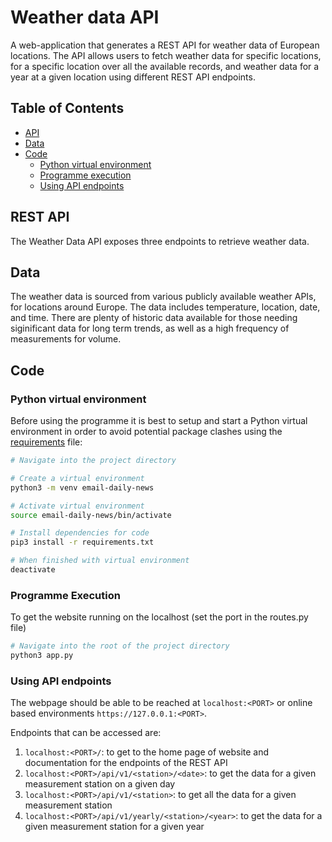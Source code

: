 # Weather data API

A web-application that generates a REST API for weather data of European locations. The API allows users to fetch weather data for specific locations, for a specific location over all the available records, and weather data for a year at a given location using different REST API endpoints.

## Table of Contents

- [API](#api)
- [Data](#data)
- [Code](#code)
    - [Python virtual environment](#python-venv)
    - [Programme execution](#execution)
    - [Using API endpoints](#using-api-endpoints)

## REST API

The Weather Data API exposes three endpoints to retrieve weather data.

## Data

The weather data is sourced from various publicly available weather APIs, for locations around Europe. The data includes temperature, location, date, and time. There are plenty of historic data available for those needing siginificant data for long term trends, as well as a high frequency of measurements for volume. 

## Code

### Python virtual environment

Before using the programme it is best to setup and start a Python virtual environment in order to avoid potential package clashes using the [requirements](requirements.txt) file:

```BASH
# Navigate into the project directory

# Create a virtual environment
python3 -m venv email-daily-news

# Activate virtual environment
source email-daily-news/bin/activate

# Install dependencies for code
pip3 install -r requirements.txt

# When finished with virtual environment
deactivate
```

### Programme Execution

To get the website running on the localhost (set the port in the routes.py file)

```Bash
# Navigate into the root of the project directory
python3 app.py
```

### Using API endpoints

The webpage should be able to be reached at `localhost:<PORT>` or online based environments `https://127.0.0.1:<PORT>`.

Endpoints that can be accessed are:

1. `localhost:<PORT>/`: to get to the home page of website and documentation for the endpoints of the REST API
2. `localhost:<PORT>/api/v1/<station>/<date>`: to get the data for a given measurement station on a given day
3. `localhost:<PORT>/api/v1/<station>`: to get all the data for a given measurement station
4. `localhost:<PORT>/api/v1/yearly/<station>/<year>`: to get the data for a given measurement station for a given year
